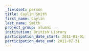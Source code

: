 ```yaml
---
_fieldset: person
title: Caylin Smith
first_name: Caylin
last_name: Smith
project_group: alumni
institution: British Library
participation_date_start: 2011-01-01
participation_date_end: 2011-07-31
---
```

